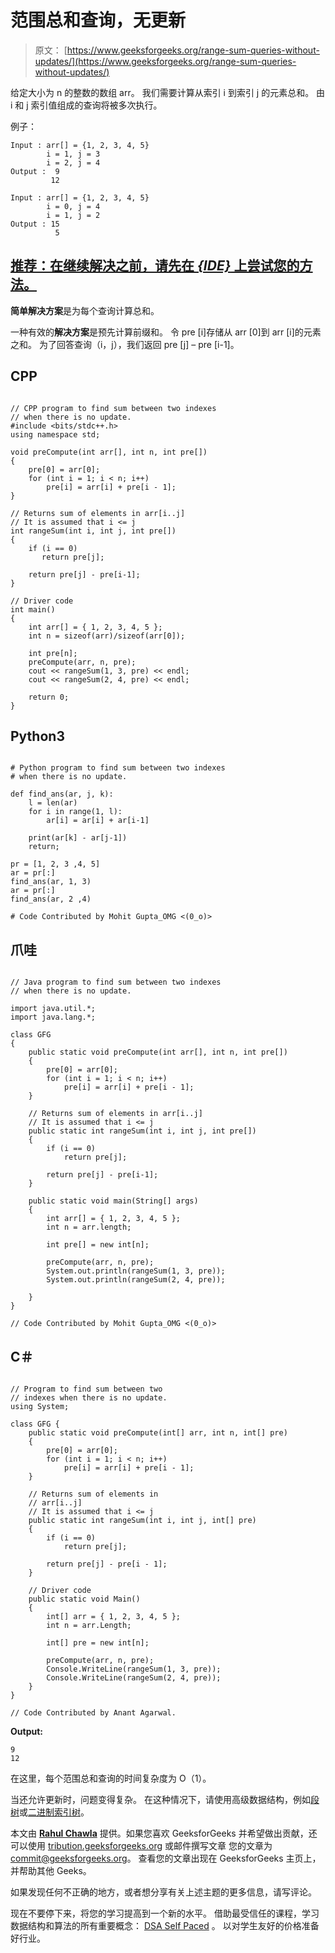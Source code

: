 # 范围总和查询，无更新

> 原文： [https://www.geeksforgeeks.org/range-sum-queries-without-updates/](https://www.geeksforgeeks.org/range-sum-queries-without-updates/)

给定大小为 n 的整数的数组 arr。 我们需要计算从索引 i 到索引 j 的元素总和。 由 i 和 j 索引值组成的查询将被多次执行。

例子：

```
Input : arr[] = {1, 2, 3, 4, 5}
        i = 1, j = 3
        i = 2, j = 4
Output :  9
         12         

Input : arr[] = {1, 2, 3, 4, 5}
        i = 0, j = 4 
        i = 1, j = 2 
Output : 15
          5

```

## [推荐：在继续解决之前，请先在 ***<u>{IDE}</u>*** 上尝试您的方法。](https://ide.geeksforgeeks.org/)

**简单解决方案**是为每个查询计算总和。

一种有效的**解决方案**是预先计算前缀和。 令 pre [i]存储从 arr [0]到 arr [i]的元素之和。 为了回答查询（i，j），我们返回 pre [j] – pre [i-1]。

## CPP

```

// CPP program to find sum between two indexes 
// when there is no update. 
#include <bits/stdc++.h> 
using namespace std; 

void preCompute(int arr[], int n, int pre[]) 
{  
    pre[0] = arr[0]; 
    for (int i = 1; i < n; i++)  
        pre[i] = arr[i] + pre[i - 1];     
} 

// Returns sum of elements in arr[i..j] 
// It is assumed that i <= j 
int rangeSum(int i, int j, int pre[]) 
{ 
    if (i == 0) 
       return pre[j]; 

    return pre[j] - pre[i-1]; 
} 

// Driver code 
int main() 
{ 
    int arr[] = { 1, 2, 3, 4, 5 }; 
    int n = sizeof(arr)/sizeof(arr[0]); 

    int pre[n]; 
    preCompute(arr, n, pre); 
    cout << rangeSum(1, 3, pre) << endl; 
    cout << rangeSum(2, 4, pre) << endl;     

    return 0; 
} 

```

## Python3

```

# Python program to find sum between two indexes 
# when there is no update. 

def find_ans(ar, j, k): 
    l = len(ar) 
    for i in range(1, l): 
        ar[i] = ar[i] + ar[i-1] 

    print(ar[k] - ar[j-1]) 
    return;  

pr = [1, 2, 3 ,4, 5] 
ar = pr[:] 
find_ans(ar, 1, 3) 
ar = pr[:] 
find_ans(ar, 2 ,4) 

# Code Contributed by Mohit Gupta_OMG <(0_o)> 

```

## 爪哇

```

// Java program to find sum between two indexes 
// when there is no update. 

import java.util.*; 
import java.lang.*; 

class GFG 
{ 
    public static void preCompute(int arr[], int n, int pre[]) 
    { 
        pre[0] = arr[0]; 
        for (int i = 1; i < n; i++) 
            pre[i] = arr[i] + pre[i - 1]; 
    } 

    // Returns sum of elements in arr[i..j] 
    // It is assumed that i <= j 
    public static int rangeSum(int i, int j, int pre[]) 
    { 
        if (i == 0) 
            return pre[j]; 

        return pre[j] - pre[i-1]; 
    } 

    public static void main(String[] args) 
    { 
        int arr[] = { 1, 2, 3, 4, 5 }; 
        int n = arr.length; 

        int pre[] = new int[n]; 

        preCompute(arr, n, pre); 
        System.out.println(rangeSum(1, 3, pre)); 
        System.out.println(rangeSum(2, 4, pre)); 

    } 
} 

// Code Contributed by Mohit Gupta_OMG <(0_o)> 

```

## C＃

```

// Program to find sum between two 
// indexes when there is no update. 
using System; 

class GFG { 
    public static void preCompute(int[] arr, int n, int[] pre) 
    { 
        pre[0] = arr[0]; 
        for (int i = 1; i < n; i++) 
            pre[i] = arr[i] + pre[i - 1]; 
    } 

    // Returns sum of elements in 
    // arr[i..j] 
    // It is assumed that i <= j 
    public static int rangeSum(int i, int j, int[] pre) 
    { 
        if (i == 0) 
            return pre[j]; 

        return pre[j] - pre[i - 1]; 
    } 

    // Driver code 
    public static void Main() 
    { 
        int[] arr = { 1, 2, 3, 4, 5 }; 
        int n = arr.Length; 

        int[] pre = new int[n]; 

        preCompute(arr, n, pre); 
        Console.WriteLine(rangeSum(1, 3, pre)); 
        Console.WriteLine(rangeSum(2, 4, pre)); 
    } 
} 

// Code Contributed by Anant Agarwal. 

```

**Output:**

```
9
12

```

在这里，每个范围总和查询的时间复杂度为 O（1）。

当还允许更新时，问题变得复杂。 在这种情况下，请使用高级数据结构，例如[段树](https://www.geeksforgeeks.org/segment-tree-set-1-sum-of-given-range/)或[二进制索引树](https://www.geeksforgeeks.org/binary-indexed-tree-or-fenwick-tree-2/)。

本文由 [**Rahul Chawla**](https://www.linkedin.com/in/rahulchawla1995/) 提供。如果您喜欢 GeeksforGeeks 并希望做出贡献，还可以使用 [tribution.geeksforgeeks.org](http://www.contribute.geeksforgeeks.org) 或邮件撰写文章 您的文章为 commit@geeksforgeeks.org。 查看您的文章出现在 GeeksforGeeks 主页上，并帮助其他 Geeks。

如果发现任何不正确的地方，或者想分享有关上述主题的更多信息，请写评论。

现在不要停下来，将您的学习提高到一个新的水平。 借助最受信任的课程，学习数据结构和算法的所有重要概念： [DSA Self Paced](https://practice.geeksforgeeks.org/courses/dsa-self-paced?utm_source=geeksforgeeks&utm_medium=article&utm_campaign=gfg_article_dsa_content_bottom) 。 以对学生友好的价格准备好行业。